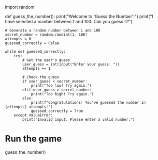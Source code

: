 import random

def guess_the_number():
    print("Welcome to 'Guess the Number'!")
    print("I have selected a number between 1 and 100. Can you guess it?")
    
    # Generate a random number between 1 and 100
    secret_number = random.randint(1, 100)
    attempts = 0
    guessed_correctly = False

    while not guessed_correctly:
        try:
            # Get the user's guess
            user_guess = int(input("Enter your guess: "))
            attempts += 1

            # Check the guess
            if user_guess < secret_number:
                print("Too low! Try again.")
            elif user_guess > secret_number:
                print("Too high! Try again.")
            else:
                print(f"Congratulations! You've guessed the number in {attempts} attempts!")
                guessed_correctly = True
        except ValueError:
            print("Invalid input. Please enter a valid number.")

# Run the game
guess_the_number()
